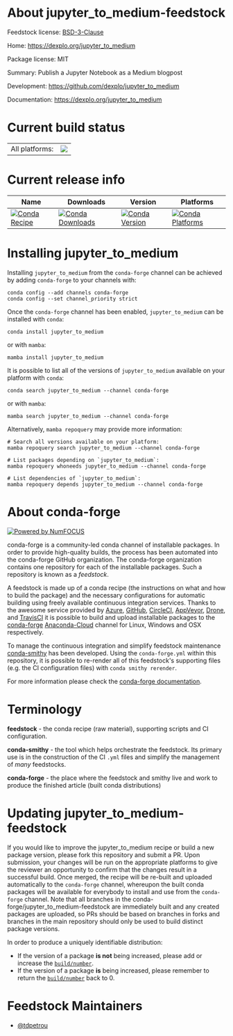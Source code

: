 About jupyter_to_medium-feedstock
=================================

Feedstock license: [BSD-3-Clause](https://github.com/conda-forge/jupyter_to_medium-feedstock/blob/main/LICENSE.txt)

Home: https://dexplo.org/jupyter_to_medium

Package license: MIT

Summary: Publish a Jupyter Notebook as a Medium blogpost

Development: https://github.com/dexplo/jupyter_to_medium

Documentation: https://dexplo.org/jupyter_to_medium

Current build status
====================


<table><tr><td>All platforms:</td>
    <td>
      <a href="https://dev.azure.com/conda-forge/feedstock-builds/_build/latest?definitionId=10140&branchName=main">
        <img src="https://dev.azure.com/conda-forge/feedstock-builds/_apis/build/status/jupyter_to_medium-feedstock?branchName=main">
      </a>
    </td>
  </tr>
</table>

Current release info
====================

| Name | Downloads | Version | Platforms |
| --- | --- | --- | --- |
| [![Conda Recipe](https://img.shields.io/badge/recipe-jupyter_to_medium-green.svg)](https://anaconda.org/conda-forge/jupyter_to_medium) | [![Conda Downloads](https://img.shields.io/conda/dn/conda-forge/jupyter_to_medium.svg)](https://anaconda.org/conda-forge/jupyter_to_medium) | [![Conda Version](https://img.shields.io/conda/vn/conda-forge/jupyter_to_medium.svg)](https://anaconda.org/conda-forge/jupyter_to_medium) | [![Conda Platforms](https://img.shields.io/conda/pn/conda-forge/jupyter_to_medium.svg)](https://anaconda.org/conda-forge/jupyter_to_medium) |

Installing jupyter_to_medium
============================

Installing `jupyter_to_medium` from the `conda-forge` channel can be achieved by adding `conda-forge` to your channels with:

```
conda config --add channels conda-forge
conda config --set channel_priority strict
```

Once the `conda-forge` channel has been enabled, `jupyter_to_medium` can be installed with `conda`:

```
conda install jupyter_to_medium
```

or with `mamba`:

```
mamba install jupyter_to_medium
```

It is possible to list all of the versions of `jupyter_to_medium` available on your platform with `conda`:

```
conda search jupyter_to_medium --channel conda-forge
```

or with `mamba`:

```
mamba search jupyter_to_medium --channel conda-forge
```

Alternatively, `mamba repoquery` may provide more information:

```
# Search all versions available on your platform:
mamba repoquery search jupyter_to_medium --channel conda-forge

# List packages depending on `jupyter_to_medium`:
mamba repoquery whoneeds jupyter_to_medium --channel conda-forge

# List dependencies of `jupyter_to_medium`:
mamba repoquery depends jupyter_to_medium --channel conda-forge
```


About conda-forge
=================

[![Powered by
NumFOCUS](https://img.shields.io/badge/powered%20by-NumFOCUS-orange.svg?style=flat&colorA=E1523D&colorB=007D8A)](https://numfocus.org)

conda-forge is a community-led conda channel of installable packages.
In order to provide high-quality builds, the process has been automated into the
conda-forge GitHub organization. The conda-forge organization contains one repository
for each of the installable packages. Such a repository is known as a *feedstock*.

A feedstock is made up of a conda recipe (the instructions on what and how to build
the package) and the necessary configurations for automatic building using freely
available continuous integration services. Thanks to the awesome service provided by
[Azure](https://azure.microsoft.com/en-us/services/devops/), [GitHub](https://github.com/),
[CircleCI](https://circleci.com/), [AppVeyor](https://www.appveyor.com/),
[Drone](https://cloud.drone.io/welcome), and [TravisCI](https://travis-ci.com/)
it is possible to build and upload installable packages to the
[conda-forge](https://anaconda.org/conda-forge) [Anaconda-Cloud](https://anaconda.org/)
channel for Linux, Windows and OSX respectively.

To manage the continuous integration and simplify feedstock maintenance
[conda-smithy](https://github.com/conda-forge/conda-smithy) has been developed.
Using the ``conda-forge.yml`` within this repository, it is possible to re-render all of
this feedstock's supporting files (e.g. the CI configuration files) with ``conda smithy rerender``.

For more information please check the [conda-forge documentation](https://conda-forge.org/docs/).

Terminology
===========

**feedstock** - the conda recipe (raw material), supporting scripts and CI configuration.

**conda-smithy** - the tool which helps orchestrate the feedstock.
                   Its primary use is in the construction of the CI ``.yml`` files
                   and simplify the management of *many* feedstocks.

**conda-forge** - the place where the feedstock and smithy live and work to
                  produce the finished article (built conda distributions)


Updating jupyter_to_medium-feedstock
====================================

If you would like to improve the jupyter_to_medium recipe or build a new
package version, please fork this repository and submit a PR. Upon submission,
your changes will be run on the appropriate platforms to give the reviewer an
opportunity to confirm that the changes result in a successful build. Once
merged, the recipe will be re-built and uploaded automatically to the
`conda-forge` channel, whereupon the built conda packages will be available for
everybody to install and use from the `conda-forge` channel.
Note that all branches in the conda-forge/jupyter_to_medium-feedstock are
immediately built and any created packages are uploaded, so PRs should be based
on branches in forks and branches in the main repository should only be used to
build distinct package versions.

In order to produce a uniquely identifiable distribution:
 * If the version of a package **is not** being increased, please add or increase
   the [``build/number``](https://docs.conda.io/projects/conda-build/en/latest/resources/define-metadata.html#build-number-and-string).
 * If the version of a package **is** being increased, please remember to return
   the [``build/number``](https://docs.conda.io/projects/conda-build/en/latest/resources/define-metadata.html#build-number-and-string)
   back to 0.

Feedstock Maintainers
=====================

* [@tdpetrou](https://github.com/tdpetrou/)


